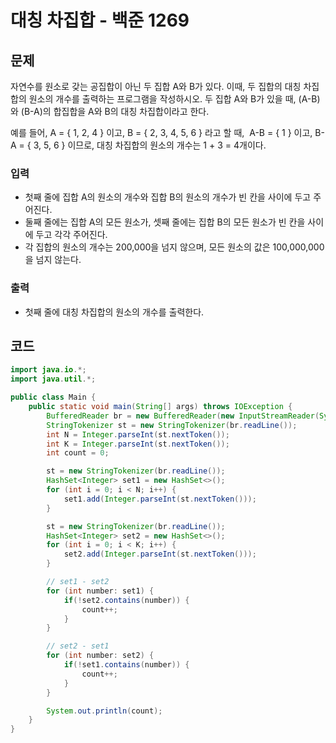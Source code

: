 # 대칭 차집합 - 백준 1269
## 문제
자연수를 원소로 갖는 공집합이 아닌 두 집합 A와 B가 있다. 이때, 두 집합의 대칭 차집합의 원소의 개수를 출력하는 프로그램을 작성하시오. 두 집합 A와 B가 있을 때, (A-B)와 (B-A)의 합집합을 A와 B의 대칭 차집합이라고 한다.

예를 들어, A = { 1, 2, 4 } 이고, B = { 2, 3, 4, 5, 6 } 라고 할 때,  A-B = { 1 } 이고, B-A = { 3, 5, 6 } 이므로, 대칭 차집합의 원소의 개수는 1 + 3 = 4개이다.
### 입력
- 첫째 줄에 집합 A의 원소의 개수와 집합 B의 원소의 개수가 빈 칸을 사이에 두고 주어진다.
- 둘째 줄에는 집합 A의 모든 원소가, 셋째 줄에는 집합 B의 모든 원소가 빈 칸을 사이에 두고 각각 주어진다.
- 각 집합의 원소의 개수는 200,000을 넘지 않으며, 모든 원소의 값은 100,000,000을 넘지 않는다.
### 출력
- 첫째 줄에 대칭 차집합의 원소의 개수를 출력한다.

## 코드
```java
import java.io.*;
import java.util.*;

public class Main {
    public static void main(String[] args) throws IOException {
        BufferedReader br = new BufferedReader(new InputStreamReader(System.in));
        StringTokenizer st = new StringTokenizer(br.readLine());
        int N = Integer.parseInt(st.nextToken());
        int K = Integer.parseInt(st.nextToken());
        int count = 0;

        st = new StringTokenizer(br.readLine());
        HashSet<Integer> set1 = new HashSet<>();
        for (int i = 0; i < N; i++) {
            set1.add(Integer.parseInt(st.nextToken()));
        }

        st = new StringTokenizer(br.readLine());
        HashSet<Integer> set2 = new HashSet<>();
        for (int i = 0; i < K; i++) {
            set2.add(Integer.parseInt(st.nextToken()));
        }

        // set1 - set2
        for (int number: set1) {
            if(!set2.contains(number)) {
                count++;
            }
        }

        // set2 - set1
        for (int number: set2) {
            if(!set1.contains(number)) {
                count++;
            }
        }

        System.out.println(count);
    }
}
```